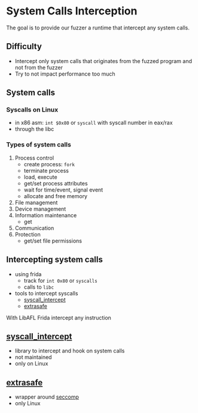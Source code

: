 # System Calls Interception

The goal is to provide our fuzzer a runtime that intercept any system calls.

## Difficulty

- Intercept only system calls that originates from the fuzzed program and not from the fuzzer
- Try to not impact performance too much

## System calls

### Syscalls on Linux

- in x86 asm: `int $0x80` or `syscall` with syscall number in eax/rax
- through the libc

### Types of system calls

1. Process control
    - create process: `fork`
    - terminate process
    - load, execute
    - get/set process attributes
    - wait for time/event, signal event
    - allocate and free memory
2. File management
3. Device management
4. Information maintenance
    - get
5. Communication
6. Protection
    - get/set file permissions


## Intercepting system calls

- using frida
    - track for `int 0x80` or `syscalls`
    - calls to `libc`
- tools to intercept syscalls
    - [syscall\_intercept](https://github.com/pmem/syscall_intercept/tree/2c8765fa292bc9c28a22624c528580d54658813d)
    - [extrasafe](https://github.com/boustrophedon/extrasafe)


With LibAFL Frida intercept any instruction 

## [syscall\_intercept](https://github.com/pmem/syscall_intercept/tree/2c8765fa292bc9c28a22624c528580d54658813d)

- library to intercept and hook on system calls
- not maintained
- only on Linux

## [extrasafe](https://github.com/boustrophedon/extrasafe)
- wrapper around [seccomp](https://www.kernel.org/doc/html/latest/userspace-api/seccomp_filter.html)
- only Linux

